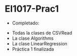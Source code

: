 # EI1017-Prac1
 - Completado:
 + Todas la clases de CSVRead
 + La clase Algorithms
 + La clase LinearRegression
 + Práctica 1 finalizada